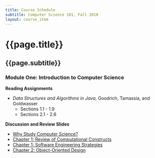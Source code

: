 ```yaml
---
title: Course Schedule
subtitle: Computer Science 101, Fall 2018
layout: course_item
---
```


# {{page.title}}
## {{page.subtitle}}

### Module One: Introduction to Computer Science

**Reading Assignments**

- <em>Data Structures and Algorithms in Java</em>, Goodrich, Tamassia, and Goldwasser
  - Sections 1.1 - 1.9
  - Sections 2.1 - 2.6

**Discussion and Review Slides**

<ul>

<li> <a target="_blank" rel="noopener" href ="{{site.baseurl}}teaching/cs101F2018/provide/slides/cs101_whystudycomputerscience.html">Why Study Computer Science?</a>

<li> <a target="_blank" rel="noopener" href ="{{site.baseurl}}teaching/cs101F2018/provide/slides/cs101_chapter1.html">Chapter 1: Review of Computational Constructs</a>

<li> <a target="_blank" rel="noopener" href ="{{site.baseurl}}teaching/cs101F2018/provide/slides/cs101_chapter1_sd.html">Chapter 1: Software Engineering Strategies</a>

<li> <a target="_blank" rel="noopener" href ="{{site.baseurl}}teaching/cs101F2018/provide/slides/cs101_chapter2.html">Chapter 2: Object-Oriented Design</a>

</ul>
